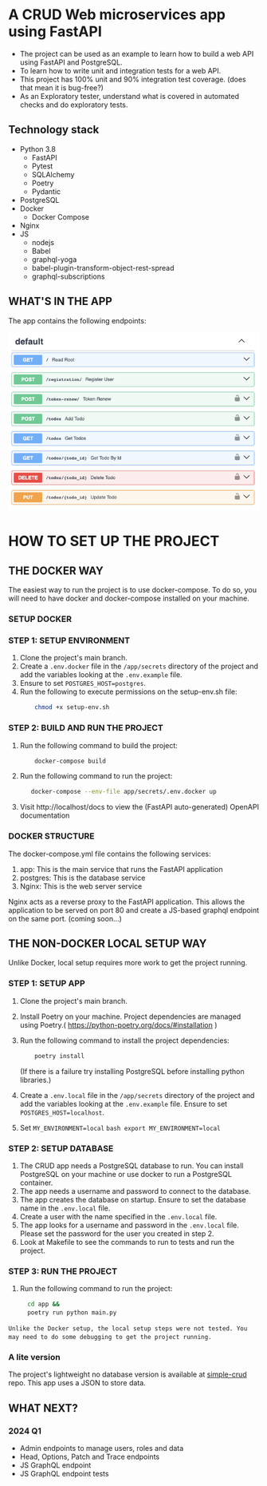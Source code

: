 # A CRUD Web microservices app using FastAPI

- The project can be used as an example to learn how to build a web API using FastAPI and PostgreSQL.
- To learn how to write unit and integration tests for a web API.
- This project has 100% unit and 90% integration test coverage. (does that mean it is bug-free?)
- As an Exploratory tester, understand what is covered in automated checks and do exploratory tests.


## Technology stack
- Python 3.8
  - FastAPI
  - Pytest
  - SQLAlchemy
  - Poetry
  - Pydantic
- PostgreSQL
- Docker
  - Docker Compose
- Nginx
- JS
  - nodejs
  - Babel
  - graphql-yoga
  - babel-plugin-transform-object-rest-spread
  - graphql-subscriptions


## WHAT'S IN THE APP

The app contains the following endpoints: 

![endpoints.png](Extras%2Fimages%2Fendpoints.png)

# HOW TO SET UP THE PROJECT

## THE DOCKER WAY

The easiest way to run the project is to use docker-compose. 
To do so, you will need to have docker and docker-compose installed on your machine.

### SETUP DOCKER
### STEP 1: SETUP ENVIRONMENT

1. Clone the project's main branch.
2. Create a `.env.docker` file in the `/app/secrets` directory of the project and add the variables looking at the `.env.example` file.
3. Ensure to set `POSTGRES_HOST=postgres`.
4. Run the following to execute permissions on the setup-env.sh file:
    ```bash
        chmod +x setup-env.sh
    ```

### STEP 2: BUILD AND RUN THE PROJECT

1. Run the following command to build the project:
    ```bash
	    docker-compose build
    ``` 
2. Run the following command to run the project:
    ```bash
       docker-compose --env-file app/secrets/.env.docker up
    ```
3. Visit http://localhost/docs to view the (FastAPI auto-generated) OpenAPI documentation

### DOCKER STRUCTURE

The docker-compose.yml file contains the following services:

1. app: This is the main service that runs the FastAPI application
2. postgres: This is the database service
3. Nginx: This is the web server service

Nginx acts as a reverse proxy to the FastAPI application. 
This allows the application to be served on port 80 and create a JS-based graphql endpoint on the same port. (coming soon...)

## THE NON-DOCKER LOCAL SETUP WAY

Unlike Docker, local setup requires more work to get the project running.


### STEP 1: SETUP APP
1. Clone the project's main branch.
2. Install Poetry on your machine. Project dependencies are managed using Poetry.( https://python-poetry.org/docs/#installation )
3. Run the following command to install the project dependencies:
    ```bash
        poetry install
    ```
   (If there is a failure try installing PostgreSQL before installing python libraries.)

4. Create a `.env.local` file in the `/app/secrets` directory of the project and add the variables looking at the `.env.example` file. Ensure to set `POSTGRES_HOST=localhost`.
5. Set `MY_ENVIRONMENT=local`
        ```bash
        export MY_ENVIRONMENT=local ```

### STEP 2: SETUP DATABASE

1. The CRUD app needs a PostgreSQL database to run. You can install PostgreSQL on your machine or use docker to run a PostgreSQL container.
2. The app needs a username and password to connect to the database. 
3. The app creates the database on startup. Ensure to set the database name in the `.env.local` file.
4. Create a user with the name specified in the `.env.local` file.
5. The app looks for a username and password in the `.env.local` file. Please set the password for the user you created in step 2.
6. Look at Makefile to see the commands to run to tests and run the project.

### STEP 3: RUN THE PROJECT

1. Run the following command to run the project:
    ```bash
      cd app &&
      poetry run python main.py
    ```

`Unlike the Docker setup, the local setup steps were not tested. You may need to do some debugging to get the project running.`


### A lite version

The project's lightweight no database version is available at [simple-crud](https://github.com/dhanasekars/simple-crud-microservices) repo.
This app uses a JSON to store data.

## WHAT NEXT?

### 2024 Q1
- Admin endpoints to manage users, roles and data
- Head, Options, Patch and Trace endpoints
- JS GraphQL endpoint
- JS GraphQL endpoint tests
